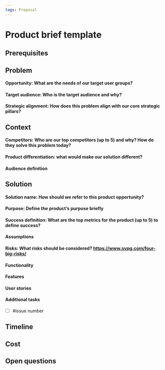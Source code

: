```yaml
---
tags: Proposal
---
```


# Product brief template

## Prerequisites

## Problem

#### Opportunity: What are the needs of our target user groups?
#### Target audience: Who is the target audience and why? 
#### Strategic alignment: How does this problem align with our core strategic pillars?

## Context

#### Competitors: Who are our top competitors (up to 5) and why? How do they solve this problem today?
#### Product differentiation: what would make our solution different?
#### Audience definition

## Solution

#### Solution name: How should we refer to this product opportunity?
#### Purpose: Define the product’s purpose briefly
#### Success definition: What are the top metrics for the product (up to 5) to define success?
#### Assumptions
#### Risks: What risks should be considered? https://www.svpg.com/four-big-risks/
#### Functionality
#### Features
#### User stories
#### Additional tasks
- [ ] #issue number

## Timeline
## Cost
## Open questions

